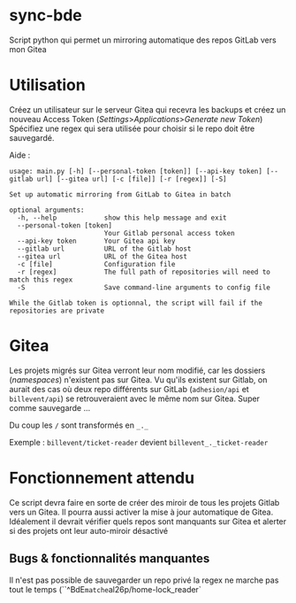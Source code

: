 # sync-bde

Script python qui permet un mirroring automatique des repos GitLab vers mon Gitea
# Utilisation
Créez un utilisateur sur le serveur Gitea qui recevra les backups et créez un nouveau Access Token
(*Settings*>*Applications*>*Generate new Token*)
Spécifiez une regex qui sera utilisée pour choisir si le repo doit être sauvegardé.

Aide :
```
usage: main.py [-h] [--personal-token [token]] [--api-key token] [--gitlab url] [--gitea url] [-c [file]] [-r [regex]] [-S]

Set up automatic mirroring from GitLab to Gitea in batch

optional arguments:
  -h, --help            show this help message and exit
  --personal-token [token]
                        Your Gitlab personal access token
  --api-key token       Your Gitea api key
  --gitlab url          URL of the Gitlab host
  --gitea url           URL of the Gitea host
  -c [file]             Configuration file
  -r [regex]            The full path of repositories will need to match this regex
  -S                    Save command-line arguments to config file

While the Gitlab token is optionnal, the script will fail if the repositories are private
```
# Gitea
Les projets migrés sur Gitea verront leur nom modifié, car les dossiers (*namespaces*)
n'existent pas sur Gitea. Vu qu'ils existent sur Gitlab,
on aurait des cas où deux repo différents sur GitLab (`adhesion/api` et `billevent/api`)
se retrouveraient avec le même nom sur Gitea. Super comme sauvegarde ...

Du coup les `/` sont transformés en `_._`

Exemple :
`billevent/ticket-reader` devient `billevent_._ticket-reader`

# Fonctionnement attendu
Ce script devra faire en sorte de créer des miroir de tous les projets Gitlab vers un Gitea.
Il pourra aussi activer la mise à jour automatique de Gitea.
Idéalement il devrait vérifier quels repos sont manquants sur Gitea et alerter si des
projets ont leur auto-miroir désactivé

## Bugs & fonctionnalités manquantes
Il n'est pas possible de sauvegarder un repo privé
la regex ne marche pas tout le temps (``^BdE` matche `al26p/home-lock_reader`